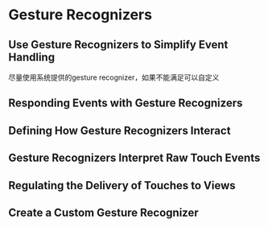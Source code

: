 # Gesture Recognizers

## Use Gesture Recognizers to Simplify Event Handling

尽量使用系统提供的gesture recognizer，如果不能满足可以自定义

## Responding Events with Gesture Recognizers

## Defining How Gesture Recognizers Interact

## Gesture Recognizers Interpret Raw Touch Events

## Regulating the Delivery of Touches to Views

## Create a Custom Gesture Recognizer



